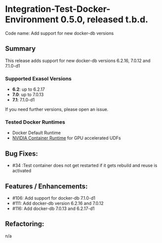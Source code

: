 # Integration-Test-Docker-Environment 0.5.0, released t.b.d.

Code name: Add support for new docker-db versions

## Summary

This release adds support for new docker-db versions 6.2.16, 7.0.12 and 7.1.0-d1

### Supported Exasol Versions

* **6.2**: up to 6.2.17
* **7.0**: up to 7.0.13
* **7.1**: 7.1.0-d1

If you need further versions, please open an issue.

### Tested Docker Runtimes

- Docker Default Runtime
- [NVIDIA Container Runtime](https://github.com/NVIDIA/nvidia-container-runtime) for GPU accelerated UDFs

## Bug Fixes:

- #34 :Test container does not get restarted if it gets rebuild and reuse is activated

## Features / Enhancements:

- #106: Add support for docker-db 7.1.0-d1
- #111: Add docker-db version 6.2.16 and 7.0.12
- #116: Add docker-db 7.0.13 and 6.2.17-d1

## Refactoring:

n/a  

